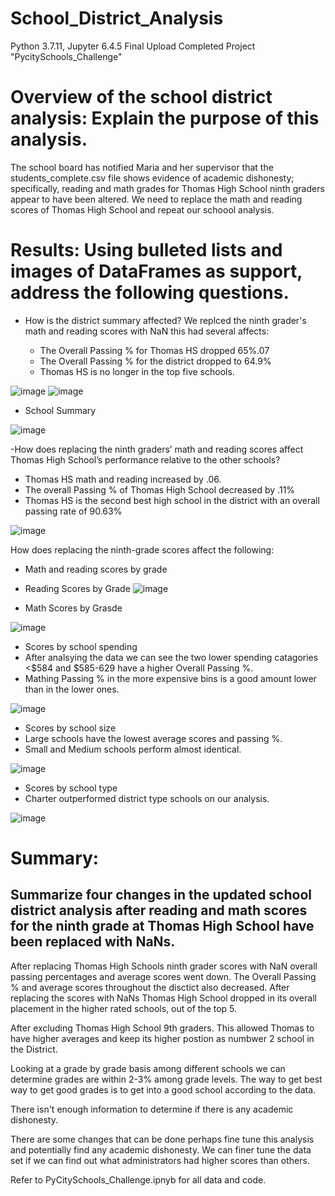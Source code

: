 # School_District_Analysis

Python 3.7.11, Jupyter 6.4.5
Final Upload Completed Project "PycitySchools_Challenge"

# Overview of the school district analysis: Explain the purpose of this analysis.

The school board has notified Maria and her supervisor that the students_complete.csv file shows evidence of academic dishonesty; specifically, reading and math grades for Thomas High School ninth graders appear to have been altered. We need to replace the math and reading scores of Thomas High School and repeat our schoool analysis.

# Results: Using bulleted lists and images of DataFrames as support, address the following questions.

- How is the district summary affected? We replced the ninth grader's math and reading scores with NaN this had several affects:
 
    - The Overall Passing % for Thomas HS dropped 65%.07
    - The Overall Passing % for the district dropped to 64.9%
    - Thomas HS is no longer in the top five schools.   

![image](https://user-images.githubusercontent.com/96445453/151736963-16b40876-7490-47df-af0c-46c342ea9952.png)
![image](https://user-images.githubusercontent.com/96445453/151740508-bb539f73-2b9d-488c-8d58-00e54421ce66.png)


- School Summary
 
![image](https://user-images.githubusercontent.com/96445453/151738971-7df53719-3b9f-4445-a0b6-51a015a86f8d.png)


-How does replacing the ninth graders’ math and reading scores affect Thomas High School’s performance relative to the other schools?

  - Thomas HS math and reading increased by .06.
  - The overall Passing % of Thomas High School decreased by .11%
  - Thomas HS is the second best high school in the district with an overall passing rate of 90.63%
  
![image](https://user-images.githubusercontent.com/96445453/151738919-b39f4104-bd2f-4079-a82a-c4ec48aa2d05.png)

How does replacing the ninth-grade scores affect the following:
- Math and reading scores by grade
 - Reading Scores by Grade
  ![image](https://user-images.githubusercontent.com/96445453/151738690-7a384069-f39e-4909-b300-dd31a84cc3d9.png)

 - Math Scores by Grasde

![image](https://user-images.githubusercontent.com/96445453/151738724-ad919a89-39bf-491b-bbe5-5d4745215248.png)

- Scores by school spending
 - After analsying the data we can see the two lower spending catagories <$584 and $585-629 have a higher Overall Passing %.
 - Mathing Passing % in the more expensive bins is a good amount lower than in the lower ones.


![image](https://user-images.githubusercontent.com/96445453/151738330-0c5775c5-e5ac-4525-9f72-b43786c0592e.png)

- Scores by school size
 - Large schools have the lowest average scores and passing %. 
 - Small and Medium schools perform almost identical.

![image](https://user-images.githubusercontent.com/96445453/151738133-0a48c90e-d3a6-4cce-960e-39b59752d58e.png)

- Scores by school type
 - Charter outperformed district type schools on our analysis.

![image](https://user-images.githubusercontent.com/96445453/151737979-fae24082-0e14-4eaf-9fff-e828be002106.png)


# Summary:
## Summarize four changes in the updated school district analysis after reading and math scores for the ninth grade at Thomas High School have been replaced with NaNs.

After replacing Thomas High Schools ninth grader scores with NaN overall passing percentages and average scores went down. The Overall Passing % and average scores throughout the disctict also decreased. After replacing the scores with NaNs Thomas High School dropped in its overall placement in the higher rated schools, out of the top 5.

After excluding Thomas High School 9th graders. This allowed Thomas to have higher averages and keep its higher postion as numbwer 2 school in the District.

Looking at a grade by grade basis among different schools we can determine grades are within 2-3% among grade levels. The way to get best way to get good grades is to get into a good school according to the data.

There isn't enough information to determine if there is any academic dishonesty. 

There are some changes that can be done perhaps fine tune this analysis and potentially find any academic dishonesty. We can finer tune the data set if we can find out what administrators had higher scores than others. 

Refer to PyCitySchools_Challenge.ipnyb for all data and code.
